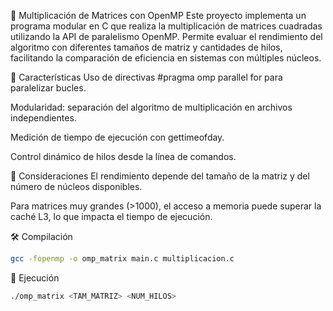🧮 Multiplicación de Matrices con OpenMP
Este proyecto implementa un programa modular en C que realiza la multiplicación de matrices cuadradas utilizando la API de paralelismo OpenMP. Permite evaluar el rendimiento del algoritmo con diferentes tamaños de matriz y cantidades de hilos, facilitando la comparación de eficiencia en sistemas con múltiples núcleos.


📌 Características
Uso de directivas #pragma omp parallel for para paralelizar bucles.

Modularidad: separación del algoritmo de multiplicación en archivos independientes.

Medición de tiempo de ejecución con gettimeofday.

Control dinámico de hilos desde la línea de comandos.

🧠 Consideraciones
El rendimiento depende del tamaño de la matriz y del número de núcleos disponibles.

Para matrices muy grandes (>1000), el acceso a memoria puede superar la caché L3, lo que impacta el tiempo de ejecución.

🛠️ Compilación
```bash
gcc -fopenmp -o omp_matrix main.c multiplicacion.c
```

🚀 Ejecución
```bash
./omp_matrix <TAM_MATRIZ> <NUM_HILOS>
```
